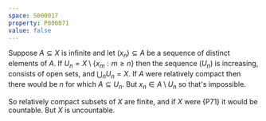 ```yaml
---
space: S000017
property: P000071
value: false
---
```


Suppose $A\subseteq X$ is infinite and let $(x_n)\subseteq A$ be a sequence of distinct elements of $A$. If $U_n = X\setminus \{x_m : m\geq n\}$ then the sequence $(U_n)$ is increasing, consists of open sets, and $\bigcup_n U_n = X$. If $A$ were relatively compact then there would be $n$ for which $A\subseteq U_n$. But $x_n\in A\setminus U_n$ so that's impossible.

So relatively compact subsets of $X$ are finite,
and if $X$ were {P71} it would be countable.
But $X$ is uncountable.
